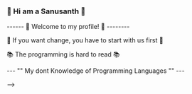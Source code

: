 ###  🙋 Hi am a Sanusanth 👋

------ 🙏  Welcome to my profile!  🙏  --------

🤫 If you want change, you have to start with us first 🤫

📚 The programming is hard to read 📚

--- "" My dont Knowledge of Programming Languages "" ---

-->
